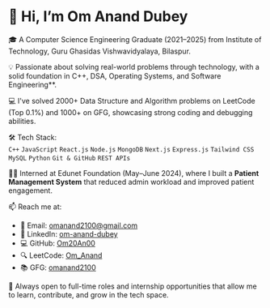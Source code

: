 # 👋 Hi, I’m Om Anand Dubey

🎓 A Computer Science Engineering Graduate (2021–2025) from Institute of Technology, Guru Ghasidas Vishwavidyalaya, Bilaspur.

💡 Passionate about solving real-world problems through technology, with a solid foundation in C++, DSA, Operating Systems, and Software Engineering**.

💻 I've solved 2000+ Data Structure and Algorithm problems on LeetCode (Top 0.1%) and 1000+ on GFG, showcasing strong coding and debugging abilities. 


🛠️ Tech Stack:  
`C++` `JavaScript` `React.js` `Node.js` `MongoDB` `Next.js` `Express.js` `Tailwind CSS` `MySQL` `Python` `Git & GitHub` `REST APIs`

🧑‍💼 Interned at Edunet Foundation (May–June 2024), where I built a **Patient Management System** that reduced admin workload and improved patient engagement.

📫 Reach me at:
- 📧 Email: [omanand2100@gmail.com](mailto:omanand2100@gmail.com)  
- 🔗 LinkedIn: [om-anand-dubey](https://www.linkedin.com/in/om-anand-dubey-283366229/)  
- 💻 GitHub: [Om20An00](https://github.com/Om20An00/Om20An00)  
- 🔍 LeetCode: [Om_Anand](https://leetcode.com/u/Om_Anand/)  
- 📚 GFG: [omanand2100](https://www.geeksforgeeks.org/user/omanand2100/)


💼 Always open to full-time roles and internship opportunities that allow me to learn, contribute, and grow in the tech space.
